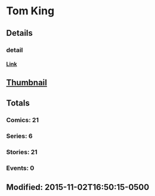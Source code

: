 # Tom  King 
## Details
### detail
#### [Link](http://marvel.com/comics/creators/12779/tom_king?utm_campaign=apiRef&utm_source=225578a89fc76f3d20fbffda5d17a88d)
## [Thumbnail](http://i.annihil.us/u/prod/marvel/i/mg/b/40/image_not_available.jpg)
## Totals
### Comics: 21
### Series: 6
### Stories: 21
### Events: 0
## Modified: 2015-11-02T16:50:15-0500